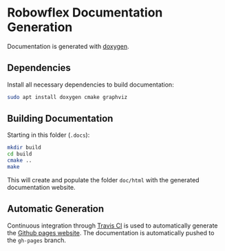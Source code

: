 # Robowflex Documentation Generation
Documentation is generated with [doxygen](https://www.doxygen.nl/index.html).

## Dependencies
Install all necessary dependencies to build documentation:
```sh
sudo apt install doxygen cmake graphviz
```

## Building Documentation
Starting in this folder (`.docs`):
```sh
mkdir build
cd build
cmake ..
make
```
This will create and populate the folder `doc/html` with the generated documentation website.

## Automatic Generation
Continuous integration through [Travis CI](https://travis-ci.org/) is used to automatically generate the [Github pages website](https://kavrakilab.github.io/robowflex/index.html).
The documentation is automatically pushed to the `gh-pages` branch.
